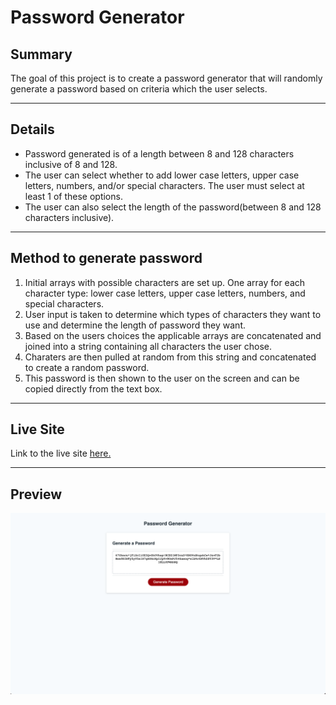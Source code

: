 # Password Generator

## Summary

The goal of this project is to create a password generator that will randomly generate a password based on criteria which the user selects.

---

## Details

* Password generated is of a length between 8 and 128 characters inclusive of 8 and 128.
* The user can select whether to add lower case letters, upper case letters, numbers, and/or special characters. The user must select at least 1 of these options.
* The user can also select the length of the password(between 8 and 128 characters inclusive).

---

## Method to generate password

1. Initial arrays with possible characters are set up. One array for each character type: lower case letters, upper case letters, numbers, and special characters.
2. User input is taken to determine which types of characters they want to use and determine the length of password they want.
3. Based on the users choices the applicable arrays are concatenated and joined into a string containing all characters the user chose.
4. Charaters are then pulled at random from this string and concatenated to create a random password.
5. This password is then shown to the user on the screen and can be copied directly from the text box.

---

## Live Site

Link to the live site [here.](https://seanovery.github.io/password-generator/)

---

## Preview

![Website Screenshot](./images/passgenscreen.png)